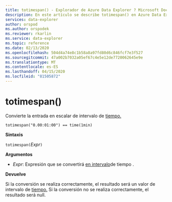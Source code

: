 ```yaml
---
title: totimespan() - Explorador de Azure Data Explorer ? Microsoft Docs
description: En este artículo se describe totimespan() en Azure Data Explorer.
services: data-explorer
author: orspod
ms.author: orspodek
ms.reviewer: rkarlin
ms.service: data-explorer
ms.topic: reference
ms.date: 02/13/2020
ms.openlocfilehash: 504d4a74e8c1b58a8a97fd80d6c846fcf7e3f527
ms.sourcegitcommit: 47a002b7032a05ef67c4e5e12de7720062645e9e
ms.translationtype: MT
ms.contentlocale: es-ES
ms.lasthandoff: 04/15/2020
ms.locfileid: "81505872"
---
```

# <a name="totimespan"></a>totimespan()

Convierte la entrada en escalar de intervalo de [tiempo.](./scalar-data-types/timespan.md)

```kusto
totimespan("0.00:01:00") == time(1min)
```

**Sintaxis**

`totimespan(`*Expr*`)`

**Argumentos**

* *Expr*: Expresión que se convertirá [en intervalo](./scalar-data-types/timespan.md)de tiempo . 

**Devuelve**

Si la conversión se realiza correctamente, el resultado será un valor de intervalo de [tiempo.](./scalar-data-types/timespan.md)
Si la conversión no se realiza correctamente, el resultado será null.
 
